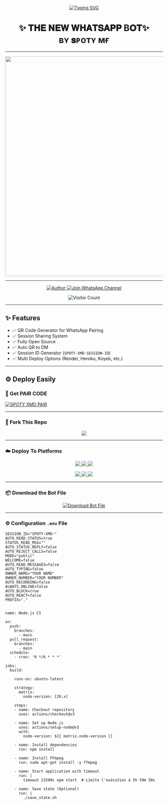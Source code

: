 <p align="center">
  <a href="https://git.io/typing-svg">
    <img src="https://readme-typing-svg.demolab.com?font=Black+Ops+One&size=80&pause=1000&color=8A2BE2&center=true&vCenter=true&width=1000&height=200&lines=𝐒𝐏𝐎𝐓𝐘-𝐗𝐌𝐃;𝐕𝐄𝐑𝐒𝐈𝐎𝐍+2025;𝐁𝐘+𝐒𝐏𝐎𝐓𝐘 𝐌𝐓𝐅" alt="Typing SVG" />
  </a>
</p>

<h1 align="center">✨ 𝐓𝐇𝐄 𝐍𝐄𝐖 𝐖𝐇𝐀𝐓𝐒𝐀𝐏𝐏 B𝐎𝐓✨<br> ʙʏ 𝐬ᴘᴏᴛʏ ᴍғ</h1>

---

<p align="center">
  <img src="https://files.catbox.moe/qjkpw0.jpg" width="700"/>
</p>

---

<p align="center">
  <a href="https://github.com/spotymtf">
    <img title="Author" src="https://img.shields.io/badge/Author-SPOTY%20TMF-ff004d?style=for-the-badge&logo=github&logoColor=white" />
  </a>
  <a href="https://whatsapp.com/channel/0029VbAdcIXJP216dKW1253g">
    <img title="Join WhatsApp Channel" src="https://img.shields.io/badge/Join-WhatsApp%20Channel-25D366?style=for-the-badge&logo=whatsapp&logoColor=white" />
  </a>
</p>

<p align="center">
  <img src="https://profile-counter.glitch.me/spotymtf/count.svg" alt="Visitor Count" />
</p>

---

## ✨ Features

- ✅ QR Code Generator for WhatsApp Pairing  
- ✅ Session Sharing System  
- ✅ Fully Open Source  
- ✅ Auto QR to DM  
- ✅ Session ID Generator (`SPOTY-XMD-SESSION-ID`)  
- ✅ Multi Deploy Options (Render, Heroku, Koyeb, etc.)

---

## ⚙️ Deploy Easily


### 🔑 Get PAIR CODE
[![SPOTY XMD PAIR](https://img.shields.io/badge/SPOTY%20-XMD%20SESSION-25D366?style=for-the-badge&logo=whatsapp&logoColor=white)](https)


---

### 🚀 Fork This Repo

<p align="center">
  <a href="https://github.com/spotymtf/SPOTY-XMD/fork">
    <img src="https://img.shields.io/badge/Fork%20This-Repository-8A2BE2?style=for-the-badge&logo=github&logoColor=white" />
  </a>
</p>

---

### ☁️ Deploy To Platforms

<p align="center">
  <a href="https://replit.com/github.com/spotymtf/SPOTY-XMD">
    <img src="https://img.shields.io/badge/Deploy%20To%20Replit-FFA500?style=for-the-badge&logo=replit&logoColor=white" />
  </a>
  <a href="https://railway.app/new/template?template=https://github.com/spotymtf/SPOTY-XMD">
    <img src="https://img.shields.io/badge/Deploy%20To%20Railway-8B5CF6?style=for-the-badge&logo=railway&logoColor=white" />
  </a>
  <a href="https://render.com/">
    <img src="https://img.shields.io/badge/Deploy%20To%20Render-06B6D4?style=for-the-badge&logo=render&logoColor=white" />
  </a>
</p>

<p align="center">
  <a href="https://dashboard.heroku.com/new?template=https://github.com/spotymtf/SPOTY-XMD/tree/main">
    <img src="https://img.shields.io/badge/Deploy-Heroku-FF004D?style=for-the-badge&logo=heroku&logoColor=white" />
  </a>
  <a href="https://host.talkdrove.com/">
    <img src="https://img.shields.io/badge/Deploy-TaikDrove-6971FF?style=for-the-badge&logo=google-cloud&logoColor=white" />
  </a>
  <a href="https://app.koyeb.com/services/deploy?type=git&repository=spotymtf/SPOTY-XMD&ports=3000">
    <img src="https://img.shields.io/badge/Deploy-Koyeb-FF009D?style=for-the-badge&logo=koyeb&logoColor=white" />
  </a>
</p>

---

### 📦 Download the Bot File

<p align="center">
  <a href="https://github.com/spotymtf/SPOTY-XMD/archive/refs/heads/main.zip">
    <img src="https://img.shields.io/badge/Download%20Bot-file-FF009D?style=for-the-badge&logo=github&logoColor=white" alt="Download Bot File" />
  </a>
</p>

---

### ⚙️ Configuration `.env` File

```env
SESSION_ID="SPOTY-XMD~"
AUTO_READ_STATUS=true
STATUS_READ_MSG=""
AUTO_STATUS_REPLY=false
AUTO_REJECT_CALLS=false
MODE="public"
WELCOME=false
AUTO_READ_MESSAGES=false
AUTO_TYPING=false
OWNER_NAME="YOUR NAME"
OWNER_NUMBER="YOUR NUMBER"
AUTO_RECORDING=false
ALWAYS_ONLINE=false
AUTO_BLOCK=true
AUTO_REACT=false
PREFIX="."
```

``` DEPLOY ON WORKFLOW ⚡

name: Node.js CI

on:
  push:
    branches:
      - main
  pull_request:
    branches:
      - main
  schedule:
    - cron: '0 */6 * * *'  

jobs:
  build:

    runs-on: ubuntu-latest

    strategy:
      matrix:
        node-version: [20.x]

    steps:
    - name: Checkout repository
      uses: actions/checkout@v3

    - name: Set up Node.js
      uses: actions/setup-node@v3
      with:
        node-version: ${{ matrix.node-version }}

    - name: Install dependencies
      run: npm install

    - name: Install FFmpeg
      run: sudo apt-get install -y ffmpeg

    - name: Start application with timeout
      run: |
        timeout 21590s npm start  # Limite l'exécution à 5h 59m 50s

    - name: Save state (Optional)
      run: |
        ./save_state.sh
